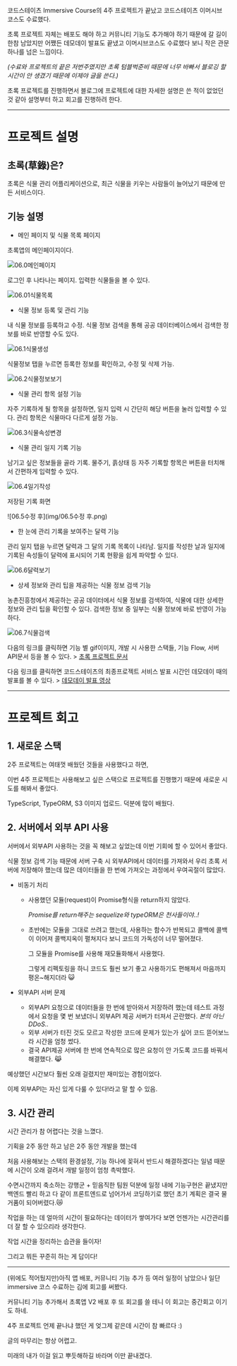 코드스테이츠 Immersive Course의 4주 프로젝트가 끝났고 코드스테이츠 이머시브 코스도 수료했다.

초록 프로젝트 자체는 배포도 해야 하고 커뮤니티 기능도 추가해야 하기 때문에 갈 길이 한참 남았지만 어쨌든 데모데이 발표도 끝냈고 이머시브코스도 수료했다 보니 작은 관문 하나를 넘은 느낌이다.

*(수료와 프로젝트의 끝은 저번주였지만 초록 텀블벅준비 때문에 너무 바빠서 블로깅 할 시간이 안 생겼기 때문에 이제야 글을 쓴다.)*



초록 프로젝트를 진행하면서 블로그에 프로젝트에 대한 자세한 설명은 쓴 적이 없었던 것 같아 설명부터 하고 회고를 진행하려 한다.



---

# 프로젝트 설명

## 초록(草錄)은?

초록은 식물 관리 어플리케이션으로, 최근 식물을 키우는 사람들이 늘어났기 때문에 만든 서비스이다.



## 기능 설명

* 메인 페이지 및 식물 목록 페이지

초록앱의 메인페이지이다.

![06.0메인페이지](img/06.0메인페이지.png)



로그인 후 나타나는 페이지. 입력한 식물들을 볼 수 있다.

![06.01식물목록](img/06.01식물목록.png)



- 식물 정보 등록 및 관리 기능

내 식물 정보를 등록하고 수정. 식물 정보 검색을 통해 공공 데이터베이스에서 검색한 정보를 바로 반영할 수도 있다.

![06.1식물생성](img/06.1식물생성.png)



식물정보 탭을 누르면 등록한 정보를 확인하고, 수정 및 삭제 가능.

![06.2식물정보보기](img/06.2식물정보보기.png)



- 식물 관리 항목 설정 기능

자주 기록하게 될 항목을 설정하면, 일지 입력 시 간단히 해당 버튼을 눌러 입력할 수 있다. 관리 항목은 식물마다 다르게 설정 가능.

![06.3식물속성변경](img/06.3식물속성변경.png)



- 식물 관리 일지 기록 기능

남기고 싶은 정보들을 골라 기록. 물주기, 흙상태 등 자주 기록할 항목은 버튼을 터치해서 간편하게 입력할 수 있다. 

![06.4일기작성](img/06.4일기작성.png)



저장된 기록 화면

![06.5수정 후](img/06.5수정 후.png)



- 한 눈에 관리 기록을 보여주는 달력 기능

관리 일지 탭을 누르면 달력과 그 달의 기록 목록이 나타남. 일지를 작성한 날과 일지에 기록된 속성들이 달력에 표시되어 기록 현황을 쉽게 파악할 수 있다.

![06.6달력보기](img/06.6달력보기.png)



- 상세 정보와 관리 팁을 제공하는 식물 정보 검색 기능

농촌진흥청에서 제공하는 공공 데이터에서 식물 정보를 검색하여, 식물에 대한 상세한 정보와 관리 팁을 확인할 수 있다. 검색한 정보 중 일부는 식물 정보에 바로 반영이 가능하다.

![06.7식물검색](img/06.7식물검색.png)



다음의 링크를 클릭하면 기능 별 gif이미지, 개발 시 사용한 스택들, 기능 Flow, 서버 API문서 등을 볼 수 있다. > [초록 프로젝트 문서](http://bit.ly/2TwXYsP)



다음 링크를 클릭하면 코드스테이츠의 최종프로젝트 서비스 발표 시간인 데모데이 때의 발표를 볼 수 있다. > [데모데이 발표 영상](https://youtu.be/lQgI9r0On2M?t=1253)



---

# 프로젝트 회고

## 1. 새로운 스택

2주 프로젝트는 여태껏 배웠던 것들을 사용했다고 하면,

이번 4주 프로젝트는 사용해보고 싶은 스택으로 프로젝트를 진행했기 때문에 새로운 시도를 해봐서 좋았다.

TypeScript, TypeORM, S3 이미지 업로드. 덕분에 많이 배웠다.



## 2. 서버에서 외부 API 사용

서버에서 외부API 사용하는 것을 꼭 해보고 싶었는데 이번 기회에 할 수 있어서 좋았다.

식물 정보 검색 기능 때문에 서버 구축 시 외부API에서 데이터를 가져와서 우리 초록 서버에 저장해야 했는데 많은 데이터들을 한 번에 가져오는 과정에서 우여곡절이 많았다.

* 비동기 처리

  * 사용했던 모듈(request)이 Promise형식을 return하지 않았다.

    *Promise를 return해주는 sequelize와 typeORM은 천사들이야..!*

  * 초반에는 모듈을 그대로 쓰려고 했는데, 사용하는 함수가 반복되고 콜백에 콜백이 이어져 콜백지옥이 펼쳐지다 보니 코드의 가독성이 너무 떨어졌다.

    그 모듈을 Promise를 사용해 재모듈화해서 사용했다.

    그렇게 리펙토링을 하니 코드도 훨씬 보기 좋고 사용하기도 편해져서 마음까지 평온~해지더라 :smiley_cat:

* 외부API 서버 문제
  * 외부API 요청으로 데이터들을 한 번에 받아와서 저장하려 했는데 테스트 과정에서 요청을 몇 번 보냈더니 외부API 제공 서버가 터져서 곤란했다. *본의 아닌 DDoS..*
  * 외부 서버가 터진 것도 모르고 작성한 코드에 문제가 있는가 싶어 코드 뜯어보느라 시간을 엄청 썼다.
  * 결국 API제공 서버에 한 번에 연속적으로 많은 요청이 안 가도록 코드를 바꿔서 해결했다. :joy_cat:

예상했던 시간보다 훨씬 오래 걸렸지만 재미있는 경험이었다.

이제 외부API는 자신 있게 다룰 수 있다!라고 말 할 수 있음.



## 3. 시간 관리

시간 관리가 참 어렵다는 것을 느꼈다.

기획을 2주 동안 하고 남은 2주 동안 개발을 했는데

처음 사용해보는 스택의 환경설정, 기능 하나에 꽂혀서 반드시 해결하겠다는 일념 때문에 시간이 오래 걸려서 개발 일정이 엄청 촉박했다.

수면시간까지 축소하는 강행군 + 믿음직한 팀원 덕분에 일정 내에 기능구현은 끝냈지만 백엔드 빨리 하고 다 같이 프론트엔드로 넘어가서 코딩하기로 했던 초기 계획은 결국 물거품이 되어버렸다.:crying_cat_face:

작업을 하는 데 얼마의 시간이 필요하다는 데이터가 쌓여가다 보면 언젠가는 시간관리를 더 잘 할 수 있으리라 생각한다.

작업 시간을 정리하는 습관을 들이자!

그리고 뭐든 꾸준히 하는 게 답이다!



---

(위에도 적어뒀지만)아직 앱 배포, 커뮤니티 기능 추가 등 여러 일정이 남았으나 일단 immersive 코스 수료하는 김에 회고를 써봤다.

커뮤니티 기능 추가해서 초록앱 V2 배포 후 또 회고를 쓸 테니 이 회고는 중간회고 이기도 하네.



4주 프로젝트 언제 끝나냐 했던 게 엊그제 같은데 시간이 참 빠르다 :)

글의 마무리는 항상 어렵고.

미래의 내가 이걸 읽고 뿌듯해하길 바라며 이만 끝내겠다.